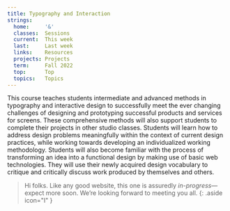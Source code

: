 ```yaml
---
title: Typography and Interaction
strings:
  home:     '&'
  classes:  Sessions
  current:  This week
  last:     Last week
  links:    Resources
  projects: Projects
  term:     Fall 2022
  top:      Top
  topics:   Topics
---
```




This course teaches students intermediate and advanced methods in typography and interactive design to successfully meet the ever changing challenges of designing and prototyping successful products and services for screens. These comprehensive methods will also support students to complete their projects in other studio classes. Students will learn how to address design problems meaningfully within the context of current design practices, while working towards developing an individualized working methodology. Students will also become familiar with the process of transforming an idea into a functional design by making use of basic web technologies. They will use their newly acquired design vocabulary to critique and critically discuss work produced by themselves and others.

> Hi folks. Like any good website, this one is assuredly *in-progress*—expect more soon. We’re looking forward to meeting you all.
{: .aside icon="I" }

